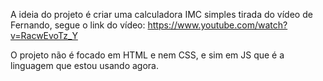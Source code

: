 A ideia do projeto é criar uma calculadora IMC simples tirada do vídeo de Fernando, segue o link do vídeo: 
https://www.youtube.com/watch?v=RacwEvoTz_Y

O projeto não é focado em HTML e nem CSS, e sim em JS que é a linguagem que estou usando agora.